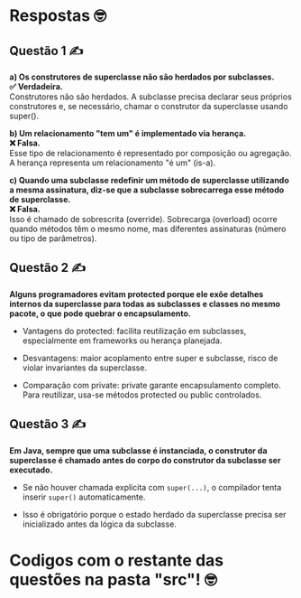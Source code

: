 # Respostas 🤓

## Questão 1 ✍️

**a) Os construtores de superclasse não são herdados por subclasses.**
<br>**✅ Verdadeira.**<br>
Construtores não são herdados. A subclasse precisa declarar seus próprios construtores e, se necessário, chamar o construtor da superclasse usando super().

**b) Um relacionamento "tem um" é implementado via herança.**
<br>**❌ Falsa.**<br>
Esse tipo de relacionamento é representado por composição ou agregação. A herança representa um relacionamento "é um" (is-a).

**c) Quando uma subclasse redefinir um método de superclasse utilizando a mesma assinatura, diz-se que a subclasse sobrecarrega esse método de superclasse.**
<br>**❌ Falsa.**<br>
Isso é chamado de sobrescrita (override).
Sobrecarga (overload) ocorre quando métodos têm o mesmo nome, mas diferentes assinaturas (número ou tipo de parâmetros).


## Questão 2 ✍️

**Alguns programadores evitam protected porque ele exõe detalhes internos da superclasse para todas as subclasses e classes no mesmo pacote, o que pode quebrar o encapsulamento.**

- Vantagens do protected: facilita reutilização em subclasses, especialmente em frameworks ou herança planejada.

- Desvantagens: maior acoplamento entre super e subclasse, risco de violar invariantes da superclasse.

- Comparação com private: private garante encapsulamento completo. Para reutilizar, usa-se métodos protected ou public controlados.

## Questão 3 ✍️

**Em Java, sempre que uma subclasse é instanciada, o construtor da superclasse é chamado antes do corpo do construtor da subclasse ser executado.**

- Se não houver chamada explícita com ```super(...)```, o compilador tenta inserir ```super()``` automaticamente.

- Isso é obrigatório porque o estado herdado da superclasse precisa ser inicializado antes da lógica da subclasse.

# Codigos com o restante das questões na pasta "src"! 🤓